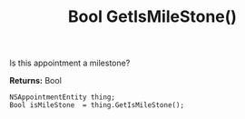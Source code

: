 ﻿---
uid: crmscript_ref_NSAppointmentEntity_GetIsMileStone
title: Bool GetIsMileStone()
intellisense: NSAppointmentEntity.GetIsMileStone
keywords: NSAppointmentEntity, GetIsMileStone
so.topic: reference
---

Is this appointment a milestone?

**Returns:** Bool


```crmscript
NSAppointmentEntity thing;
Bool isMileStone  = thing.GetIsMileStone();
```


